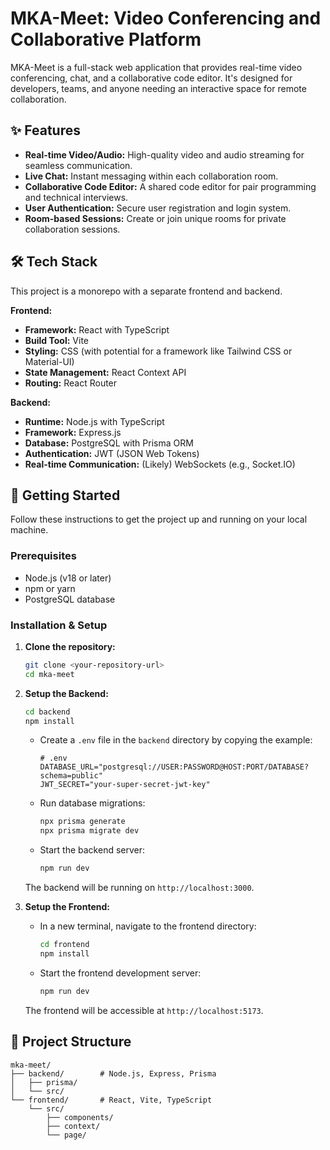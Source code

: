 # MKA-Meet: Video Conferencing and Collaborative Platform

MKA-Meet is a full-stack web application that provides real-time video conferencing, chat, and a collaborative code editor. It's designed for developers, teams, and anyone needing an interactive space for remote collaboration.

## ✨ Features

- **Real-time Video/Audio:** High-quality video and audio streaming for seamless communication.
- **Live Chat:** Instant messaging within each collaboration room.
- **Collaborative Code Editor:** A shared code editor for pair programming and technical interviews.
- **User Authentication:** Secure user registration and login system.
- **Room-based Sessions:** Create or join unique rooms for private collaboration sessions.

## 🛠️ Tech Stack

This project is a monorepo with a separate frontend and backend.

**Frontend:**
- **Framework:** React with TypeScript
- **Build Tool:** Vite
- **Styling:** CSS (with potential for a framework like Tailwind CSS or Material-UI)
- **State Management:** React Context API
- **Routing:** React Router

**Backend:**
- **Runtime:** Node.js with TypeScript
- **Framework:** Express.js
- **Database:** PostgreSQL with Prisma ORM
- **Authentication:** JWT (JSON Web Tokens)
- **Real-time Communication:** (Likely) WebSockets (e.g., Socket.IO)

## 🚀 Getting Started

Follow these instructions to get the project up and running on your local machine.

### Prerequisites

- Node.js (v18 or later)
- npm or yarn
- PostgreSQL database

### Installation & Setup

1.  **Clone the repository:**
    ```bash
    git clone <your-repository-url>
    cd mka-meet
    ```

2.  **Setup the Backend:**
    ```bash
    cd backend
    npm install
    ```
    - Create a `.env` file in the `backend` directory by copying the example:
      ```
      # .env
      DATABASE_URL="postgresql://USER:PASSWORD@HOST:PORT/DATABASE?schema=public"
      JWT_SECRET="your-super-secret-jwt-key"
      ```
    - Run database migrations:
      ```bash
      npx prisma generate
      npx prisma migrate dev
      ```
    - Start the backend server:
      ```bash
      npm run dev
      ```
    The backend will be running on `http://localhost:3000`.

3.  **Setup the Frontend:**
    - In a new terminal, navigate to the frontend directory:
      ```bash
      cd frontend
      npm install
      ```
    - Start the frontend development server:
      ```bash
      npm run dev
      ```
    The frontend will be accessible at `http://localhost:5173`.

## 📂 Project Structure

```
mka-meet/
├── backend/        # Node.js, Express, Prisma
│   ├── prisma/
│   └── src/
└── frontend/       # React, Vite, TypeScript
    └── src/
        ├── components/
        ├── context/
        └── page/
```
